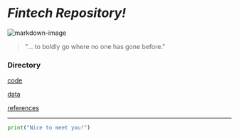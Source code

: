 # *Fintech Repository!*

![markdown-image](markdown-image)

> "... to boldly go where no one has gone before."

### Directory

[code](code)

[data](data)

[references](references)

---

``` python
print("Nice to meet you!")
```

